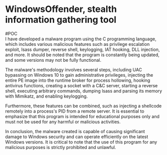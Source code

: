# WindowsOffender, stealth information gathering tool
#POC  
I have developed a malware program using the C programming language, which includes various malicious features such as privilege escalation exploit, lsass dumper, reverse shell, keylogging, IAT hooking, DLL injection, and more. It should be noted that the program is constantly being updated, and some versions may not be fully functional.

The malware's methodology involves several steps, including UAC bypassing on Windows 10 to gain administrative privileges, injecting the entire PE image into the runtime broker for process hollowing, hooking antivirus functions, creating a socket with a C&C server, starting a reverse shell, executing arbitrary commands, dumping lsass and parsing its memory with Mimikatz, and enabling keylogging.

Furthermore, these features can be combined, such as injecting a shellcode remotely into a process's PID from a remote server. It is essential to emphasize that this program is intended for educational purposes only and must not be used for any harmful or malicious activities.

In conclusion, the malware created is capable of causing significant damage to Windows security and can operate efficiently on the latest Windows versions. It is critical to note that the use of this program for any malicious purposes is strictly prohibited and unlawful.

